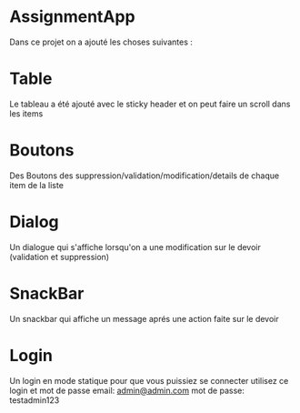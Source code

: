 # AssignmentApp

Dans ce projet on a ajouté les choses suivantes : 

# Table
Le tableau a été ajouté avec le sticky header et on peut faire un scroll dans les items 
# Boutons 
Des Boutons des suppression/validation/modification/details de chaque item de la liste 
# Dialog 
Un dialogue qui s'affiche lorsqu'on a une modification sur le devoir (validation et suppression)
# SnackBar
Un snackbar qui affiche un message aprés une action faite sur le devoir
# Login
Un login en mode statique pour que vous puissiez se connecter utilisez ce login et mot de passe
  email: admin@admin.com
  mot de passe: testadmin123
